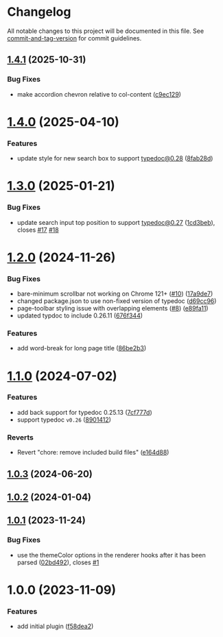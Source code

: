 # Changelog

All notable changes to this project will be documented in this file. See [commit-and-tag-version](https://github.com/absolute-version/commit-and-tag-version) for commit guidelines.

## [1.4.1](https://github.com/dmnsgn/typedoc-material-theme/compare/v1.4.0...v1.4.1) (2025-10-31)


### Bug Fixes

* make accordion chevron relative to col-content ([c9ec129](https://github.com/dmnsgn/typedoc-material-theme/commit/c9ec1294fe6bc882fababcf5367b6df98c9c0ff9))



# [1.4.0](https://github.com/dmnsgn/typedoc-material-theme/compare/v1.3.0...v1.4.0) (2025-04-10)


### Features

* update style for new search box to support typedoc@0.28 ([8fab28d](https://github.com/dmnsgn/typedoc-material-theme/commit/8fab28d86561ad5e46b0fb1b602e645d99af090d))



# [1.3.0](https://github.com/dmnsgn/typedoc-material-theme/compare/v1.2.0...v1.3.0) (2025-01-21)


### Bug Fixes

* update search input top position to support typedoc@0.27 ([1cd3beb](https://github.com/dmnsgn/typedoc-material-theme/commit/1cd3beb77bdc31a8558f4e156bce5c074759a004)), closes [#17](https://github.com/dmnsgn/typedoc-material-theme/issues/17) [#18](https://github.com/dmnsgn/typedoc-material-theme/issues/18)



# [1.2.0](https://github.com/dmnsgn/typedoc-material-theme/compare/v1.1.0...v1.2.0) (2024-11-26)


### Bug Fixes

* bare-minimum scrollbar not working on Chrome 121+ ([#10](https://github.com/dmnsgn/typedoc-material-theme/issues/10)) ([17a9de7](https://github.com/dmnsgn/typedoc-material-theme/commit/17a9de7b26983d3b55b9fd32fe31afe4046dae5b))
* changed package.json to use non-fixed version of typedoc ([d69cc96](https://github.com/dmnsgn/typedoc-material-theme/commit/d69cc96b9b7af21bddc10d84a314f2d87bf94303))
* page-toolbar styling issue with overlapping elements ([#8](https://github.com/dmnsgn/typedoc-material-theme/issues/8)) ([e89fa11](https://github.com/dmnsgn/typedoc-material-theme/commit/e89fa11609ac22cc45a88d9904b93f9173a5105c))
* updated typdoc to include 0.26.11 ([676f344](https://github.com/dmnsgn/typedoc-material-theme/commit/676f3441ccae31cf1a9fb2abff5fbf654dccbca5))


### Features

* add word-break for long page title ([86be2b3](https://github.com/dmnsgn/typedoc-material-theme/commit/86be2b3352c053b34fa6c229332abb0bfdd12302))



# [1.1.0](https://github.com/dmnsgn/typedoc-material-theme/compare/v1.0.3...v1.1.0) (2024-07-02)


### Features

* add back support for typedoc 0.25.13 ([7cf777d](https://github.com/dmnsgn/typedoc-material-theme/commit/7cf777dab57a71d79fda2470bfb0f3a61e688819))
* support typedoc `v0.26` ([8901412](https://github.com/dmnsgn/typedoc-material-theme/commit/8901412f676bfe22b5252e7722b09a0879b78e8e))


### Reverts

* Revert "chore: remove included build files" ([e164d88](https://github.com/dmnsgn/typedoc-material-theme/commit/e164d88d54455d98514832201ab1ae8bf6b759ac))



## [1.0.3](https://github.com/dmnsgn/typedoc-material-theme/compare/v1.0.2...v1.0.3) (2024-06-20)



## [1.0.2](https://github.com/dmnsgn/typedoc-material-theme/compare/v1.0.1...v1.0.2) (2024-01-04)



## [1.0.1](https://github.com/dmnsgn/typedoc-material-theme/compare/v1.0.0...v1.0.1) (2023-11-24)


### Bug Fixes

* use the themeColor options in the renderer hooks after it has been parsed ([02bd492](https://github.com/dmnsgn/typedoc-material-theme/commit/02bd49245cb4b26fe053052fb80fbea1d07d3f37)), closes [#1](https://github.com/dmnsgn/typedoc-material-theme/issues/1)



# 1.0.0 (2023-11-09)


### Features

* add initial plugin ([f58dea2](https://github.com/dmnsgn/typedoc-material-theme/commit/f58dea26e785d7b19971539d78b8d19f7f336281))
